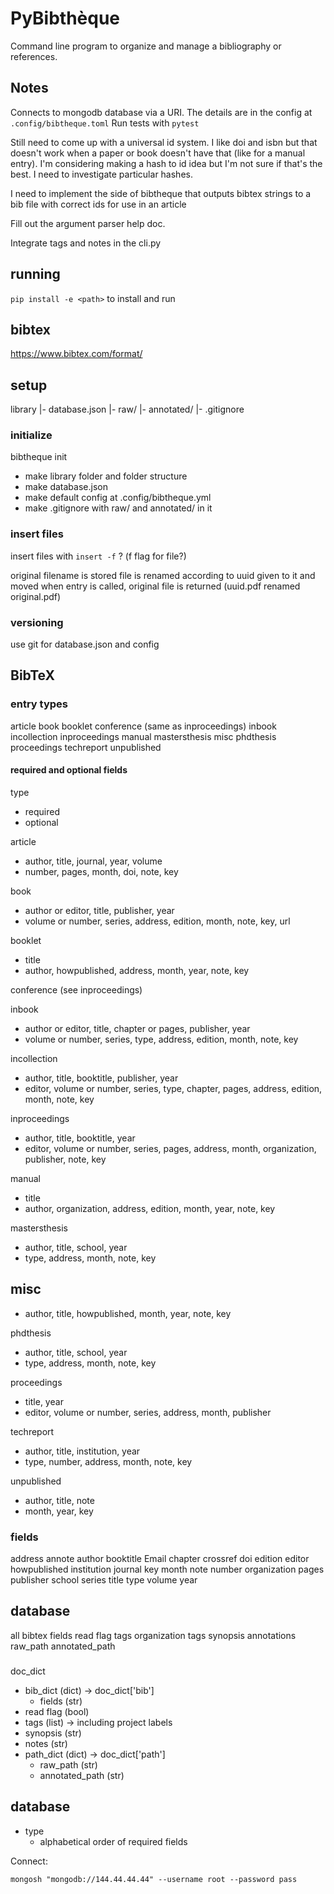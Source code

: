 # PyBibthèque

Command line program to organize and manage a bibliography or references.

## Notes

Connects to mongodb database via a URI.
The details are in the config at `.config/bibtheque.toml`
Run tests with `pytest`


Still need to come up with a universal id system. I like doi and isbn but that doesn't work when a paper or book doesn't have that (like for a manual entry). I'm considering making a hash to id idea but I'm not sure if that's the best. I need to investigate particular hashes.

I need to implement the side of bibtheque that outputs bibtex strings to a bib file with correct ids for use in an article 

Fill out the argument parser help doc.

Integrate tags and notes in the cli.py

## running

`pip install -e <path>` to install and run

## bibtex

https://www.bibtex.com/format/

## setup

library
|- database.json
|- raw/
|- annotated/
|- .gitignore

### initialize

bibtheque init

- make library folder and folder structure
- make database.json
- make default config at .config/bibtheque.yml
- make .gitignore with raw/ and annotated/ in it


### insert files

insert files with `insert -f` ? (f flag for file?)

original filename is stored
file is renamed according to uuid given to it and moved
when entry is called, original file is returned (uuid.pdf renamed original.pdf)

### versioning

use git for database.json and config

## BibTeX

### entry types

article
book
booklet
conference (same as inproceedings)
inbook
incollection
inproceedings
manual
mastersthesis
misc
phdthesis
proceedings
techreport
unpublished

#### required and optional fields

type
- required
- optional

article
- author, title, journal, year, volume
- number, pages, month, doi, note, key

book
- author or editor, title, publisher, year
- volume or number, series, address, edition, month, note, key, url

booklet
- title
- author, howpublished, address, month, year, note, key

conference (see inproceedings)

inbook
- author or editor, title, chapter or pages, publisher, year
- volume or number, series, type, address, edition, month, note, key

incollection
- author, title, booktitle, publisher, year
- editor, volume or number, series, type, chapter, pages, address, edition, month, note, key

inproceedings
- author, title, booktitle, year
- editor, volume or number, series, pages, address, month, organization, publisher, note, key

manual
- title
- author, organization, address, edition, month, year, note, key

mastersthesis
- author, title, school, year
- type, address, month, note, key

misc
- 
- author, title, howpublished, month, year, note, key

phdthesis
- author, title, school, year
- type, address, month, note, key

proceedings
- title, year
- editor, volume or number, series, address, month, publisher

techreport
- author, title, institution, year
- type, number, address, month, note, key

unpublished
- author, title, note
- month, year, key

### fields

address
annote
author
booktitle
Email
chapter
crossref
doi
edition
editor
howpublished
institution
journal
key
month
note
number
organization
pages
publisher
school
series
title
type
volume
year

## database

all bibtex fields
read flag
tags
organization tags
synopsis
annotations
raw_path
annotated_path

###
 
doc_dict
- bib_dict (dict) -> doc_dict['bib']
    - fields (str)
- read flag (bool)
- tags (list) -> including project labels
- synopsis (str)
- notes (str)
- path_dict (dict) -> doc_dict['path']
    - raw_path (str)
    - annotated_path (str)

## database

- type
    - alphabetical order of required fields

Connect:

```
mongosh "mongodb://144.44.44.44" --username root --password pass
```
